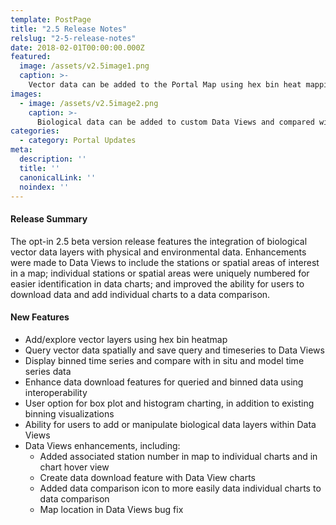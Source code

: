 ```yaml
---
template: PostPage
title: "2.5 Release Notes"
relslug: "2-5-release-notes"
date: 2018-02-01T00:00:00.000Z
featured:
  image: /assets/v2.5image1.png
  caption: >-
    Vector data can be added to the Portal Map using hex bin heat mapping, and quiered spatially to visualized and download timeseries data summaries.
images:
  - image: /assets/v2.5image2.png
    caption: >-
      Biological data can be added to custom Data Views and compared with physical, environmental, or spatially-quiered model data (e.g. virtual sensor) for data comparison (right).
categories:
  - category: Portal Updates
meta:
  description: ''
  title: ''
  canonicalLink: ''
  noindex: ''
---
```

#### Release Summary

The opt-in 2.5 beta version release features the integration of biological vector data layers with physical and environmental data. Enhancements were made to Data Views to include the stations or spatial areas of interest in a map; individual stations or spatial areas were uniquely numbered for easier identification in data charts; and improved the ability for users to download data and add individual charts to a data comparison.


#### New Features

*  Add/explore vector layers using hex bin heatmap
*  Query vector data spatially and save query and timeseries to Data Views
*  Display binned time series and compare with in situ and model time series data
*  Enhance data download features for queried and binned data using interoperability
*  User option for box plot and histogram charting, in addition to existing binning visualizations
*  Ability for users to add or manipulate biological data layers within Data Views
*  Data Views enhancements, including:
    *  Added associated station number in map to individual charts and in chart hover view
    *  Create data download feature with Data View charts
    *  Added data comparison icon to more easily data individual charts to data comparison
    *  Map location in Data Views bug fix
